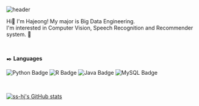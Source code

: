 ![header](https://capsule-render.vercel.app/api?type=waving&color=89CFF0&height=300&section=header&text=HajeongLee&fontSize=90&animation=twinkling)

Hi👋 I'm Hajeong!
My major is Big Data Engineering. <br/>
I'm interested in Computer Vision, Speech Recognition and Recommender system. 👀   

<br/>

✒️ **Languages** <br/>

![Python Badge](http://img.shields.io/badge/Python%20-3766AB?style=flat-square&logo=Python&logoColor=white) ![R Badge](http://img.shields.io/badge/R%20-6495ED?style=flat-square&logo=R) ![Java Badge](http://img.shields.io/badge/Java%20-007396?style=flat-square&logo=Java) ![MySQL Badge](http://img.shields.io/badge/MySQL%20-E6B91E?style=flat-square&logo=MySQL&logoColor=white)

<br/>


[![ss-hj's GitHub stats](https://github-readme-stats.vercel.app/api?username=ss-hj&count_private=true&show_icons=true)](https://github.com/anuraghazra/github-readme-stats)
